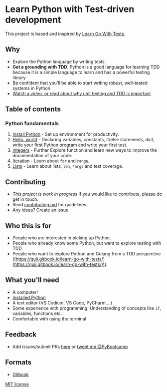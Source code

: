 # Learn Python with Test-driven development

This project is based and inspired by [Learn Go With Tests](https://quii.gitbook.io/learn-go-with-tests/).

## Why

* Explore the Python language by writing tests
* **Get a grounding with TDD**. Python is a good language for learning TDD because it is a simple language to learn and has a powerful testing library
* Be confident that you'll be able to start writing robust, well-tested systems in Python
* [Watch a video, or read about why unit testing and TDD is important](meta/why.md)

## Table of contents

### Python fundamentals

1. [Install Python](python-fundamentals/install-python.md) - Set up environment for productivity.
2. [Hello, world](hello-world.md) - Declaring variables, constants, if/else statements, dict, write your first Python program and write your first test.
3. [Integers](python-fundamentals/integers.md) - Further Explore function and learn new ways to improve the documentation of your code.
4. [Iteration](python-fundamentals/iteration.md) - Learn about `for` and `range`.
5. [Lists](lists.md) - Learn about lists, `len`, `*args` and test coverage.

## Contributing

* _This project is work in progress_ If you would like to contribute, please do get in touch.
* Read [contributing.md](meta/contributing.md) for guidelines
* Any ideas? Create an issue

## Who this is for

* People who are interested in picking up Python.
* People who already know some Python, but want to explore testing with TDD.
* People who want to explore Python and Golang from a TDD perspective \([https://quii.gitbook.io/learn-go-with-tests/](https://quii.gitbook.io/learn-go-with-tests/)\).

## What you'll need

* A computer!
* [Installed Python](https://www.python.org/)
* A text editor \(VS Codium, VS Code, PyCharm....\)
* Some experience with programming. Understanding of concepts like `if`, variables, functions etc.
* Comfortable with using the terminal

## Feedback

* Add issues/submit PRs [here](https://github.com/py-bootcamp/learn-python-with-tdd) or [tweet me @PyBootcamp](https://twitter.com/pybootcamp)

## Formats

* [Gitbook](https://learn-python-with-tdd.pybootcamp.com)

[MIT license](https://github.com/py-bootcamp/learn-python-with-tdd/tree/20c300eac3437632e8f7a4f8f0752e185b1800b5/LICENSE.md)

